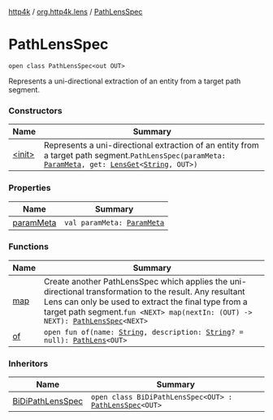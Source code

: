 [http4k](../../index.md) / [org.http4k.lens](../index.md) / [PathLensSpec](./index.md)

# PathLensSpec

`open class PathLensSpec<out OUT>`

Represents a uni-directional extraction of an entity from a target path segment.

### Constructors

| Name | Summary |
|---|---|
| [&lt;init&gt;](-init-.md) | Represents a uni-directional extraction of an entity from a target path segment.`PathLensSpec(paramMeta: `[`ParamMeta`](../-param-meta/index.md)`, get: `[`LensGet`](../-lens-get/index.md)`<`[`String`](https://kotlinlang.org/api/latest/jvm/stdlib/kotlin/-string/index.html)`, OUT>)` |

### Properties

| Name | Summary |
|---|---|
| [paramMeta](param-meta.md) | `val paramMeta: `[`ParamMeta`](../-param-meta/index.md) |

### Functions

| Name | Summary |
|---|---|
| [map](map.md) | Create another PathLensSpec which applies the uni-directional transformation to the result. Any resultant Lens can only be used to extract the final type from a target path segment.`fun <NEXT> map(nextIn: (OUT) -> NEXT): `[`PathLensSpec`](./index.md)`<NEXT>` |
| [of](of.md) | `open fun of(name: `[`String`](https://kotlinlang.org/api/latest/jvm/stdlib/kotlin/-string/index.html)`, description: `[`String`](https://kotlinlang.org/api/latest/jvm/stdlib/kotlin/-string/index.html)`? = null): `[`PathLens`](../-path-lens/index.md)`<OUT>` |

### Inheritors

| Name | Summary |
|---|---|
| [BiDiPathLensSpec](../-bi-di-path-lens-spec/index.md) | `open class BiDiPathLensSpec<OUT> : `[`PathLensSpec`](./index.md)`<OUT>` |

